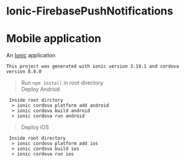 # Ionic-FirebasePushNotifications
# Mobile application

An [Ionic](https://ionicframework.com/) application

    This project was generated with ionic version 3.19.1 and cordova version 8.0.0

> Run `npm install` in root directory    
> Deploy Android
      
     Inside root dirctory
      > ionic cordova platform add android
      > ionic cordova build android
      > ionic cordova run android
      
> Deploy iOS

     Inside root directory
      > ionic cordova platform add ios
      > ionic cordova build ios
      > ionic cordova run ios
